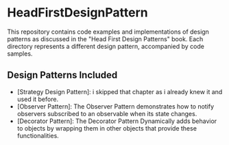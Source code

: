# HeadFirstDesignPattern

This repository contains code examples and implementations of design patterns as discussed in the "Head First Design Patterns" book. Each directory represents a different design pattern, accompanied by code samples.

## Design Patterns Included
- [Strategy Design Pattern]: i skipped that chapter as i already knew it and used it before.
- [Observer Pattern]: The Observer Pattern demonstrates how to notify observers subscribed to an observable when its state changes.
- [Decorator Pattern]: The Decorator Pattern Dynamically adds behavior to objects by wrapping them in other objects that provide these functionalities.
